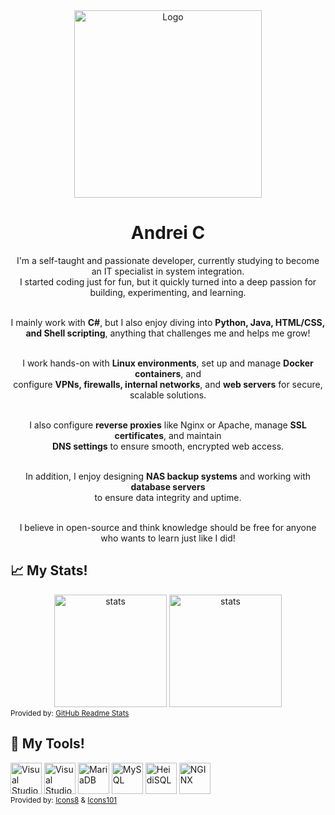 <div align="center">
    <img src="https://user-images.githubusercontent.com/81469821/223210531-7075e4bf-c92c-4230-b7bc-ce25cc149e58.png" alt="Logo" width="300" height="300"> 
    <h1 align="center">Andrei C</h1>
<p align="center">

I'm a self-taught and passionate developer, currently studying to become an IT specialist in system integration.  
I started coding just for fun, but it quickly turned into a deep passion for building, experimenting, and learning.<br><br>

I mainly work with <strong>C#</strong>, but I also enjoy diving into <strong>Python, Java, HTML/CSS, and Shell scripting</strong>, 
anything that challenges me and helps me grow!<br><br>

I work hands-on with <strong>Linux environments</strong>, set up and manage <strong>Docker containers</strong>, and  
configure <strong>VPNs, firewalls, internal networks</strong>, and <strong>web servers</strong> for secure, scalable solutions.<br><br>

I also configure <strong>reverse proxies</strong> like Nginx or Apache, manage <strong>SSL certificates</strong>, and maintain  
<strong>DNS settings</strong> to ensure smooth, encrypted web access. <br><br>

In addition, I enjoy designing <strong>NAS backup systems</strong> and working with <strong>database servers</strong>  
to ensure data integrity and uptime. <br><br>

I believe in open-source and think knowledge should be free for anyone who wants to learn just like I did! 
</p>
</div>
<p>
</p>
<p>
</p>
<h2 align="left">📈 My Stats!</h2>
<div align="center" >  
<picture>
    <source 
        srcset="https://github-readme-stats.vercel.app/api?username=fIyingPhoenix&show_icons=true&bg_color=1C2128&text_color=ffffff&border_color=444C56"
        media="(prefers-color-scheme: dark)"
    />
    <source
        srcset="https://github-readme-stats.vercel.app/api?username=fIyingPhoenix&show_icons=true"
        media="(prefers-color-scheme: light,  prefers-color-scheme: no-preference)"
    />
        <img src="https://github-readme-stats.vercel.app/api?username=fIyingPhoenix&show_icons=true" alt="stats" height="180"> 
</picture>
<picture>
    <source 
        srcset="https://github-readme-stats.vercel.app/api/top-langs/?username=fIyingPhoenix&show_icons=true&bg_color=1C2128&text_color=ffffff&border_color=444C56&layout=compact"
        media="(prefers-color-scheme: dark)"
    />
    <source
        srcset="https://github-readme-stats.vercel.app/api/top-langs/?username=fIyingPhoenix&show_icons=true&layout=compact"
        media="(prefers-color-scheme: light,  prefers-color-scheme: no-preference)"
    />
        <img src="https://github-readme-stats.vercel.app/api/top-langs/?username=fIyingPhoenix&show_icons=true"alt="stats" height="180" "> 
</picture>
</div>
<sub >Provided by: <a href="https://github-readme-stats.vercel.app/">GitHub Readme Stats</a></sub>
<h2 align="left">🧰 My Tools!</h2>
<div align="left"> 
<a href="https://code.visualstudio.com/"><img src="https://user-images.githubusercontent.com/81469821/223221628-724cf379-c8d5-44a7-9230-5dded27a7ba4.png" alt="Visual Studio Code" style="width:50px;height:50px;"></a>
<a href="https://visualstudio.microsoft.com/"><img src="https://user-images.githubusercontent.com/81469821/223221638-ec857df3-8ae0-4746-8ec0-4123e1b5fa69.png" alt="Visual Studio" style="width:50px;height:50px;"></a>
<a href="https://mariadb.org/"><img src="https://user-images.githubusercontent.com/81469821/223221634-6c416963-d792-465e-8fdd-83600da15049.png" alt="MariaDB" style="width:50px;height:50px;"></a>
<a href="https://www.mysql.com/"><img src="https://user-images.githubusercontent.com/81469821/223221635-34edff05-0573-4d5f-a0ec-d0256fe7e5f8.png" alt="MySQL" style="width:50px;height:50px;"></a>
<a href="https://www.heidisql.com/"><img src="https://user-images.githubusercontent.com/81469821/223221642-83c56999-58f2-4042-8c70-47b939e8f3e1.png" alt="HeidiSQL" style="width:50px;height:50px;"></a>
<a href="https://www.nginx.com/"><img src="https://user-images.githubusercontent.com/81469821/223221644-04368a17-3ab7-4498-88de-e07f6984acf2.png" alt="NGINX" style="width:50px;height:50px;"></a>
</div>
<sub >Provided by: <a href="https://icons8.de">Icons8</a> & <a href="https://www.icons101.com">Icons101</a></sub>
